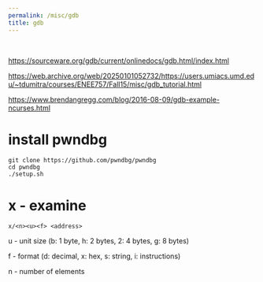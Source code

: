 ```yaml
---
permalink: /misc/gdb
title: gdb
---
```


<br>



<https://sourceware.org/gdb/current/onlinedocs/gdb.html/index.html>

<https://web.archive.org/web/20250101052732/https://users.umiacs.umd.edu/~tdumitra/courses/ENEE757/Fall15/misc/gdb_tutorial.html>

<https://www.brendangregg.com/blog/2016-08-09/gdb-example-ncurses.html>




# install pwndbg

```
git clone https://github.com/pwndbg/pwndbg
cd pwndbg
./setup.sh
```


# x - examine

`x/<n><u><f> <address>`

u - unit size (b: 1 byte, h: 2 bytes, 2: 4 bytes, g: 8 bytes)

f - format (d: decimal, x: hex, s: string, i: instructions)

n -  number of elements



